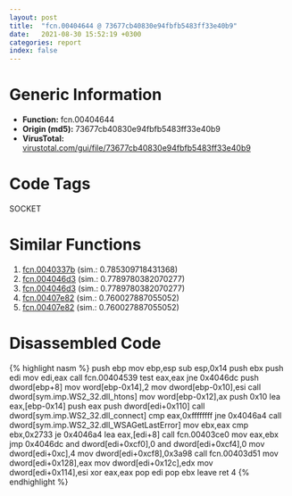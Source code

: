 ```yaml
---
layout: post
title:  "fcn.00404644 @ 73677cb40830e94fbfb5483ff33e40b9"
date:   2021-08-30 15:52:19 +0300
categories: report
index: false
---
```


# Generic Information
- **Function:** fcn.00404644
- **Origin (md5):** 73677cb40830e94fbfb5483ff33e40b9
- **VirusTotal:** [virustotal.com/gui/file/73677cb40830e94fbfb5483ff33e40b9][virustotal_ref]

# Code Tags
<span class="tag" id="SOCKET">SOCKET</span>


# Similar Functions

1. [fcn.0040337b][similar_1_ref] (sim.: 0.785309718431368)
2. [fcn.004046d3][similar_2_ref] (sim.: 0.7789780382070277)
3. [fcn.004046d3][similar_3_ref] (sim.: 0.7789780382070277)
4. [fcn.00407e82][similar_4_ref] (sim.: 0.760027887055052)
5. [fcn.00407e82][similar_5_ref] (sim.: 0.760027887055052)


# Disassembled Code

{% highlight nasm %}
push ebp
mov ebp,esp
sub esp,0x14
push ebx
push edi
mov edi,eax
call fcn.00404539
test eax,eax
jne 0x4046dc
push dword[ebp+8]
mov word[ebp-0x14],2
mov dword[ebp-0x10],esi
call dword[sym.imp.WS2_32.dll_htons]
mov word[ebp-0x12],ax
push 0x10
lea eax,[ebp-0x14]
push eax
push dword[edi+0x110]
call dword[sym.imp.WS2_32.dll_connect]
cmp eax,0xffffffff
jne 0x4046a4
call dword[sym.imp.WS2_32.dll_WSAGetLastError]
mov ebx,eax
cmp ebx,0x2733
je 0x4046a4
lea eax,[edi+8]
call fcn.00403ce0
mov eax,ebx
jmp 0x4046dc
and dword[edi+0xcf0],0
and dword[edi+0xcf4],0
mov dword[edi+0xc],4
mov dword[edi+0xcf8],0x3a98
call fcn.00403d51
mov dword[edi+0x128],eax
mov dword[edi+0x12c],edx
mov dword[edi+0x114],esi
xor eax,eax
pop edi
pop ebx
leave 
ret 4
{% endhighlight %}


[similar_1_ref]: /report/fcn.0040337b@0d7eb0bfa8278c92cad79678ce8bc0fd
[similar_2_ref]: /report/fcn.004046d3@617bd594ba13d0dcc08a315774c342d4
[similar_3_ref]: /report/fcn.004046d3@b8b9b802e96d8e813c605554cf6f7018
[similar_4_ref]: /report/fcn.00407e82@3f1595e66dc63331ba0930a0c79684ce
[similar_5_ref]: /report/fcn.00407e82@4c8869bb42f854640703b6ddda29ee38
[virustotal_ref]: https://www.virustotal.com/gui/file/73677cb40830e94fbfb5483ff33e40b9